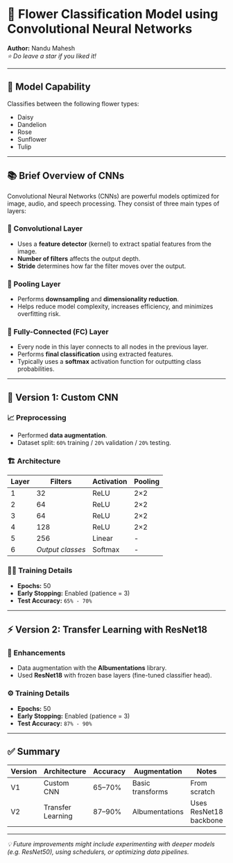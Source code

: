 # 🌸 Flower Classification Model using Convolutional Neural Networks  
**Author:** Nandu Mahesh  
_⭐ Do leave a star if you liked it!_

---

## 🧠 Model Capability

Classifies between the following flower types:
- Daisy
- Dandelion
- Rose
- Sunflower
- Tulip

---

## 📚 Brief Overview of CNNs

Convolutional Neural Networks (CNNs) are powerful models optimized for image, audio, and speech processing. They consist of three main types of layers:

### 🔹 Convolutional Layer
- Uses a **feature detector** (kernel) to extract spatial features from the image.
- **Number of filters** affects the output depth.
- **Stride** determines how far the filter moves over the output.

### 🔹 Pooling Layer
- Performs **downsampling** and **dimensionality reduction**.
- Helps reduce model complexity, increases efficiency, and minimizes overfitting risk.

### 🔹 Fully-Connected (FC) Layer
- Every node in this layer connects to all nodes in the previous layer.
- Performs **final classification** using extracted features.
- Typically uses a **softmax** activation function for outputting class probabilities.

---

## 🚀 Version 1: Custom CNN

### 📈 Preprocessing
- Performed **data augmentation**.
- Dataset split: `60%` training / `20%` validation / `20%` testing.

### 🏗️ Architecture
| Layer | Filters | Activation | Pooling |
|-------|---------|------------|---------|
| 1     | 32      | ReLU       | 2×2     |
| 2     | 64      | ReLU       | 2×2     |
| 3     | 64      | ReLU       | 2×2     |
| 4     | 128     | ReLU       | 2×2     |
| 5     | 256     | Linear     | -       |
| 6     | _Output classes_ | Softmax | -       |

### 🏋️‍♂️ Training Details
- **Epochs:** 50  
- **Early Stopping:** Enabled (patience = 3)  
- **Test Accuracy:** `65% - 70%`

---

## ⚡ Version 2: Transfer Learning with ResNet18

### 🧪 Enhancements
- Data augmentation with the **Albumentations** library.
- Used **ResNet18** with frozen base layers (fine-tuned classifier head).

### ⚙️ Training Details
- **Epochs:** 50  
- **Early Stopping:** Enabled (patience = 3)  
- **Test Accuracy:** `87% - 90%`

---

## ✅ Summary

| Version | Architecture      | Accuracy | Augmentation       | Notes                  |
|---------|-------------------|----------|---------------------|------------------------|
| V1      | Custom CNN        | 65–70%   | Basic transforms    | From scratch           |
| V2      | Transfer Learning | 87–90%   | Albumentations      | Uses ResNet18 backbone |

---

_💡 Future improvements might include experimenting with deeper models (e.g. ResNet50), using schedulers, or optimizing data pipelines._

